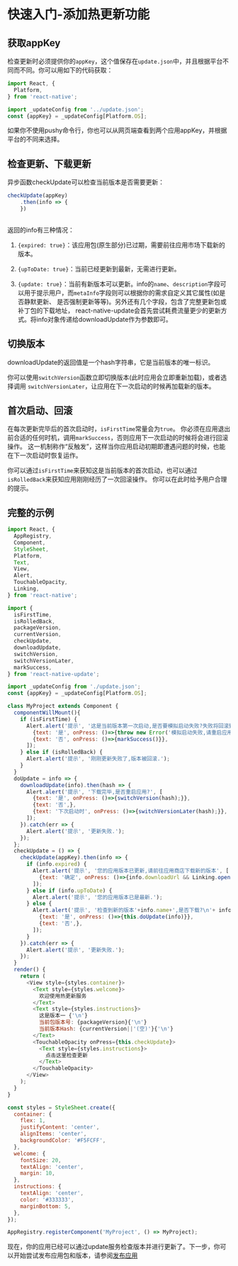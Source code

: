 # 快速入门-添加热更新功能

## 获取appKey

检查更新时必须提供你的`appKey`，这个值保存在`update.json`中，并且根据平台不同而不同。你可以用如下的代码获取：

```javascript
import React, {
  Platform,
} from 'react-native';

import _updateConfig from '../update.json';
const {appKey} = _updateConfig[Platform.OS];
```

如果你不使用pushy命令行，你也可以从网页端查看到两个应用appKey，并根据平台的不同来选择。

## 检查更新、下载更新

异步函数checkUpdate可以检查当前版本是否需要更新：

```javascript
checkUpdate(appKey)
    .then(info => {
    })
    
```

返回的info有三种情况：

1. `{expired: true}`：该应用包(原生部分)已过期，需要前往应用市场下载新的版本。

2. `{upToDate: true}`：当前已经更新到最新，无需进行更新。

3. `{update: true}`：当前有新版本可以更新。info的`name`、`description`字段可
以用于提示用户，而`metaInfo`字段则可以根据你的需求自定义其它属性(如是否静默更新、
是否强制更新等等)。另外还有几个字段，包含了完整更新包或补丁包的下载地址，
react-native-update会首先尝试耗费流量更少的更新方式。将info对象传递给downloadUpdate作为参数即可。

## 切换版本

downloadUpdate的返回值是一个hash字符串，它是当前版本的唯一标识。

你可以使用`switchVersion`函数立即切换版本(此时应用会立即重新加载)，或者选择调用
`switchVersionLater`，让应用在下一次启动的时候再加载新的版本。

## 首次启动、回滚

在每次更新完毕后的首次启动时，`isFirstTime`常量会为`true`。
你必须在应用退出前合适的任何时机，调用`markSuccess`，否则应用下一次启动的时候将会进行回滚操作。
这一机制称作“反触发”，这样当你应用启动初期即遭遇问题的时候，也能在下一次启动时恢复运作。

你可以通过`isFirstTime`来获知这是当前版本的首次启动，也可以通过`isRolledBack`来获知应用刚刚经历了一次回滚操作。
你可以在此时给予用户合理的提示。

## 完整的示例

```javascript
import React, {
  AppRegistry,
  Component,
  StyleSheet,
  Platform,
  Text,
  View,
  Alert,
  TouchableOpacity,
  Linking,
} from 'react-native';

import {
  isFirstTime,
  isRolledBack,
  packageVersion,
  currentVersion,
  checkUpdate,
  downloadUpdate,
  switchVersion,
  switchVersionLater,
  markSuccess,
} from 'react-native-update';

import _updateConfig from './update.json';
const {appKey} = _updateConfig[Platform.OS];

class MyProject extends Component {
  componentWillMount(){
    if (isFirstTime) {
      Alert.alert('提示', '这是当前版本第一次启动,是否要模拟启动失败?失败将回滚到上一版本', [
        {text: '是', onPress: ()=>{throw new Error('模拟启动失败,请重启应用')}},
        {text: '否', onPress: ()=>{markSuccess()}},
      ]);
    } else if (isRolledBack) {
      Alert.alert('提示', '刚刚更新失败了,版本被回滚.');
    }
  }
  doUpdate = info => {
    downloadUpdate(info).then(hash => {
      Alert.alert('提示', '下载完毕,是否重启应用?', [
        {text: '是', onPress: ()=>{switchVersion(hash);}},
        {text: '否',},
        {text: '下次启动时', onPress: ()=>{switchVersionLater(hash);}},
      ]);
    }).catch(err => { 
      Alert.alert('提示', '更新失败.');
    });
  };
  checkUpdate = () => {
    checkUpdate(appKey).then(info => {
      if (info.expired) {
        Alert.alert('提示', '您的应用版本已更新,请前往应用商店下载新的版本', [
          {text: '确定', onPress: ()=>{info.downloadUrl && Linking.openURL(info.downloadUrl)}},
        ]);
      } else if (info.upToDate) {
        Alert.alert('提示', '您的应用版本已是最新.');
      } else {
        Alert.alert('提示', '检查到新的版本'+info.name+',是否下载?\n'+ info.description, [
          {text: '是', onPress: ()=>{this.doUpdate(info)}},
          {text: '否',},
        ]);
      }
    }).catch(err => { 
      Alert.alert('提示', '更新失败.');
    });
  }
  render() {
    return (
      <View style={styles.container}>
        <Text style={styles.welcome}>
          欢迎使用热更新服务
        </Text>
        <Text style={styles.instructions}>
          这是版本一 {'\n'}
          当前包版本号: {packageVersion}{'\n'}
          当前版本Hash: {currentVersion||'(空)'}{'\n'}
        </Text>
        <TouchableOpacity onPress={this.checkUpdate}>
          <Text style={styles.instructions}>
            点击这里检查更新
          </Text>
        </TouchableOpacity>
      </View>
    );
  }
}

const styles = StyleSheet.create({
  container: {
    flex: 1,
    justifyContent: 'center',
    alignItems: 'center',
    backgroundColor: '#F5FCFF',
  },
  welcome: {
    fontSize: 20,
    textAlign: 'center',
    margin: 10,
  },
  instructions: {
    textAlign: 'center',
    color: '#333333',
    marginBottom: 5,
  },
});

AppRegistry.registerComponent('MyProject', () => MyProject);
```

现在，你的应用已经可以通过update服务检查版本并进行更新了。下一步，你可以开始尝试发布应用包和版本，请参阅[发布应用](guide3.md)
